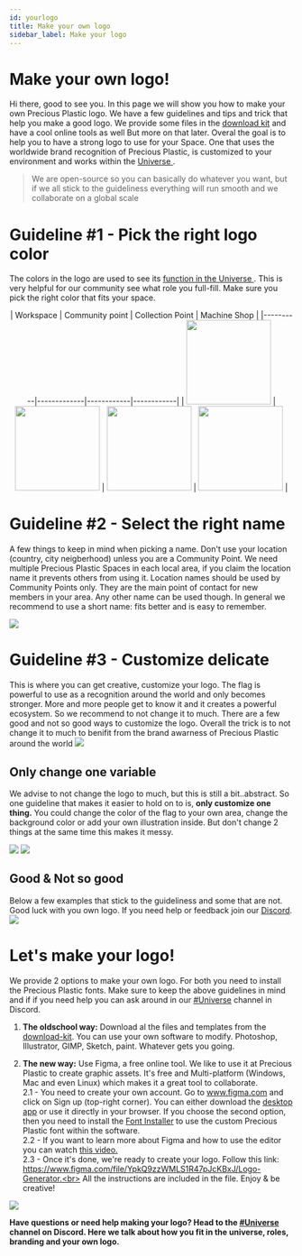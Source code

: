 ```yaml
---
id: yourlogo
title: Make your own logo
sidebar_label: Make your logo
---
```


<style>
:root {
  --highlight: #f090b3;
  --links: #f090b3;
  --hover: #f2a5c1;
}
</style>

# Make your own logo!

Hi there, good to see you. In this page we will show you how to make your own Precious Plastic logo. We have a few guidelines and tips and trick that help you make a good logo. We provide some files in the [download kit](../download) and have a cool online tools as well But more on that later. Overal the goal is to help you to have a strong logo to use for your Space. One that uses the worldwide brand recognition of Precious Plastic, is customized to your environment and works within the [ Universe ](../universe/universe).

>We are open-source so you can basically do whatever you want, but if we all stick to the guideliness everything will run smooth and we collaborate on a global scale


# Guideline #1 - Pick the right logo color
The colors in the logo are used to see its [function in the Universe ](../universe/universe). This is very helpful for our community see what role you full-fill. Make sure you pick the right color that fits your space.
<center>
| Workspace   |   Community point  | Collection Point | Machine Shop |
|----------|-------------|------------|------------|
| <img src="../assets/universe/logo-workspace.png" width="150"/> | <img src="../assets/universe/logo-community.png" width="150"/> | <img src="../assets/universe/logo-collection.png" width="150"/>   | <img src="../assets/universe/logo-machineshop.png" width="150"/> |
</center>

# Guideline #2 - Select the right name
A few things to keep in mind when picking a name. Don't use your location (country, city neigberhood) unless you are a Community Point. We need multiple Precious Plastic Spaces in each local area, if you claim the location name it prevents others from using it. Location names should be used by Community Points only. They are the main point of contact for new members in your area. Any other name can be used though. In general we recommend to use a short name: fits better and is easy to remember.

<img src="../assets/universe/logo-name.jpg"/>



# Guideline #3 - Customize delicate
This is where you can get creative, customize your logo. The flag is powerful to use as a recognition around the world and only becomes stronger. More and more people get to know it and it creates a powerful ecosystem. So we recommend to not change it to much. There are a few good and not so good ways to customize the logo. Overall the trick is to not change it to much to benifit from the brand awarness of Precious Plastic around the world
<img src="../assets/universe/logo-good-bad.jpg" />

## Only change one variable
We advise to not change the logo to much, but this is still a bit..abstract. So one guideline that makes it easier to hold on to is, __only customize one thing.__ You could change the color of the flag to your own area, change the background color or add your own illustration inside. But don't change 2 things at the same time this makes it messy.

<img src="../assets/universe/logo-variables.jpg" />
<img src="../assets/universe/not-3-variables.jpg" />

## Good & Not so good
Below a few examples that stick to the guideliness and some that are not. Good luck with you own logo. If you need help or feedback join our [Discord](https://discordapp.com/invite/zmf98dw).  
<img src="../assets/universe/logo-examples.jpg" />



# Let's make your logo!
We provide 2 options to make your own logo. For both you need to install the Precious Plastic fonts. Make sure to keep the above guidelines in mind and if if you need help you can ask around in our [#Universe](https://discordapp.com/invite/QUw8A3w) channel in Discord.

1. **The oldschool way:** Download al the files and templates from the [download-kit](../download). You can use your own software to modify. Photoshop, Illustrator, GIMP, Sketch, paint. Whatever gets you going.

2. **The new way:** Use Figma, a free online tool. We like to use it at Precious Plastic to create graphic assets.
It's free and Multi-platform (Windows, Mac and even Linux) which makes it a great tool to collaborate.<br>
2.1 - You need to create your own account. Go to www.figma.com and click on Sign up (top-right corner). You can either download the [desktop app](https://www.figma.com/downloads/) or use it directly in your browser. If you choose the second option, then you need to install the [Font Installer](https://www.figma.com/downloads/) to use the custom Precious Plastic font within the software.<br>
2.2 - If you want to learn more about Figma and how to use the editor you can watch [this video.](https://youtu.be/DSrbwCrEIII)<br>
2.3 - Once it's done, we're ready to create your logo. Follow this link:<br>
https://www.figma.com/file/YpkQ9zzWMLS1R47pJcKBxJ/Logo-Generator.<br>
All the instructions are included in the file.
Enjoy & be creative!

<img src="../assets/universe/figma-logo.gif" />

<b>Have questions or need help making your logo? Head to the [#Universe](https://discordapp.com/invite/QUw8A3w) channel on Discord. Here we talk about how you fit in the universe, roles, branding and your own logo.</b>
